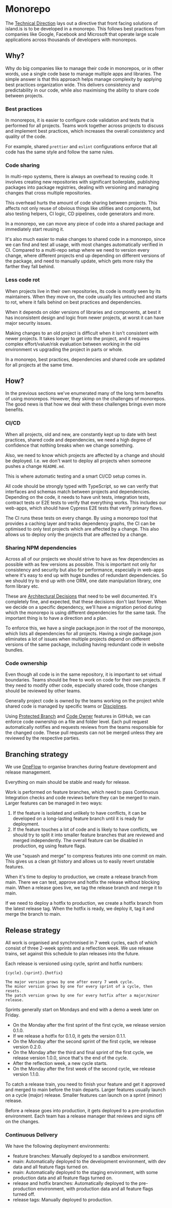 # Monorepo

The [Technical Direction](technical-direction.md) lays out a directive that front facing solutions of island.is is to be developed in a monorepo. This follows best practices from companies like Google, Facebook and Microsoft that operate large scale applications across thousands of developers with monorepos.

## Why?

Why do big companies like to manage their code in monorepos, or in other words, use a single code base to manage multiple apps and libraries. The simple answer is that this approach helps manage complexity by applying best practices organization wide. This delivers consistency and predictability in our code, while also maximising the ability to share code between projects.

### Best practices

In monorepos, it is easier to configure code validation and tests that is performed for all projects. Teams work together across projects to discuss and implement best practices, which increases the overall consistency and quality of the code.

For example, shared `prettier` and `eslint` configurations enforce that all code has the same style and follow the same rules.

### Code sharing

In multi-repo systems, there is always an overhead to reusing code. It involves creating new repositories with significant boilerplate, publishing packages into package registries, dealing with versioning and managing changes that cross multiple repositories.

This overhead hurts the amount of code sharing between projects. This affects not only reuse of obvious things like utilities and components, but also testing helpers, CI logic, CD pipelines, code generators and more.

In a monorepo, we can move any piece of code into a shared package and immediately start reusing it.

It's also much easier to make changes to shared code in a monorepo, since we can find and test all usage, with most changes automatically verified in CI. Compared to a multi-repo setup where we need to version every change, where different projects end up depending on different versions of the package, and need to manually update, which gets more risky the farther they fall behind.

### Less code rot

When projects live in their own repositories, its code is mostly seen by its maintainers. When they move on, the code usually lies untouched and starts to rot, where it falls behind on best practices and dependencies.

When it depends on older versions of libraries and components, at best it has inconsistent design and logic from newer projects, at worst it can have major security issues.

Making changes to an old project is difficult when it isn't consistent with newer projects. It takes longer to get into the project, and it requires complex effort/value/risk evaluation between working in the old environment vs upgrading the project in parts or whole.

In a monorepo, best practices, dependencies and shared code are updated for all projects at the same time.

## How?

In the previous sections we've enumerated many of the long term benefits of using monorepos. However, they skimp on the challenges of monorepos. The good news is that how we deal with these challenges brings even more benefits.

### CI/CD

When all projects, old and new, are constantly kept up to date with best practices, shared code and dependencies, we need a high degree of confidence that nothing breaks when we change something.

Also, we need to know which projects are affected by a change and should be deployed. I.e. we don't want to deploy all projects when someone pushes a change `README.md`.

This is where automatic testing and a smart CI/CD setup comes in.

All code should be strongly typed with TypeScript, so we can verify that interfaces and schemas match between projects and dependencies. Depending on the code, it needs to have unit tests, integration tests, contract tests or E2E tests to verify that everything works. This includes our web-apps, which should have Cypress E2E tests that verify primary flows.

The CI runs these tests on every change. By using a monorepo tool that provides a caching layer and tracks dependency graphs, the CI can be optimised to only test projects which are affected by a change. This also allows us to deploy only the projects that are affected by a change.

### Sharing NPM dependencies

Across all of our projects we should strive to have as few dependencies as possible with as few versions as possible. This is important not only for consistency and security but also for performance, especially in web-apps where it's easy to end up with huge bundles of redundant dependencies. So we should try to end up with one ORM, one date manipulation library, one form library etc.

These are [Architectural Decisions](adr/README.md) that need to be well documented. It's completely fine, and expected, that these decisions don't last forever. When we decide on a specific dependency, we'll have a migration period during which the monorepo is using different dependencies for the same task. The important thing is to have a direction and a plan.

To enforce this, we have a single package.json in the root of the monorepo, which lists all dependencies for all projects. Having a single package.json eliminates a lot of issues when multiple projects depend on different versions of the same package, including having redundant code in website bundles.

### Code ownership

Even though all code is in the same repository, it is important to set virtual boundaries. Teams should be free to work on code for their own projects. If they need to modify other code, especially shared code, those changes should be reviewed by other teams.

Generally project code is owned by the teams working on the project while shared code is managed by specific teams or [Disciplines](teamwork.md#disciplines).

Using [Protected Branch](https://help.github.com/en/github/administering-a-repository/about-protected-branches) and [Code Owner](https://help.github.com/en/github/creating-cloning-and-archiving-repositories/about-code-owners) features in GitHub, we can enforce code ownership on a file and folder level. Each pull request automatically notifies and requests reviews from the teams responsible for the changed code. These pull requests can not be merged unless they are reviewed by the respective parties.

## Branching strategy

We use [OneFlow](https://www.endoflineblog.com/oneflow-a-git-branching-model-and-workflow) to organise branches during feature development and release management.

Everything on main should be stable and ready for release.

Work is performed on feature branches, which need to pass Continuous Integration checks and code reviews before they can be merged to main. Larger features can be managed in two ways:

1. If the feature is isolated and unlikely to have conflicts, it can be developed on a long-lasting feature branch until it is ready for deployment.
2. If the feature touches a lot of code and is likely to have conflicts, we should try to split it into smaller feature branches that are reviewed and merged independently. The overall feature can be disabled in production, eg using feature flags.

We use "squash and merge" to compress features into one commit on main. This gives us a clean git history and allows us to easily revert unstable features.

When it's time to deploy to production, we create a release branch from main. There we can test, approve and hotfix the release without blocking main. When a release goes live, we tag the release branch and merge it to main.

If we need to deploy a hotfix to production, we create a hotfix branch from the latest release tag. When the hotfix is ready, we deploy it, tag it and merge the branch to main.

## Release strategy

All work is organised and synchronised in 7 week cycles, each of which consist of three 2-week sprints and a reflection week. We use release trains, set against this schedule to plan releases into the future.

Each release is versioned using cycle, sprint and hotfix numbers:

```
{cycle}.{sprint}.{hotfix}

The major version grows by one after every 7 week cycle.
The minor version grows by one for every sprint of a cycle, then resets.
The patch version grows by one for every hotfix after a major/minor release.
```

Sprints generally start on Mondays and end with a demo a week later on Friday.

- On the Monday after the first sprint of the first cycle, we release version 0.1.0.
- If we release a hotfix for 0.1.0, it gets the version 0.1.1.
- On the Monday after the second sprint of the first cycle, we release version 0.2.0.
- On the Monday after the third and final sprint of the first cycle, we release version 1.0.0, since that's the end of the cycle.
- After the reflection week, a new cycle starts.
- On the Monday after the first week of the second cycle, we release version 1.1.0.

To catch a release train, you need to finish your feature and get it approved and merged to main before the train departs. Larger features usually launch on a cycle (major) release. Smaller features can launch on a sprint (minor) release.

Before a release goes into production, it gets deployed to a pre-production environment. Each team has a release manager that reviews and signs off on the changes.

### Continuous Delivery

We have the following deployment environments:

- feature branches: Manually deployed to a sandbox environment.
- main: Automatically deployed to the development environment, with dev data and all feature flags turned on.
- main: Automatically deployed to the staging environment, with some production data and all feature flags turned on.
- release and hotfix branches: Automatically deployed to the pre-production environment, with production data and all feature flags turned off.
- release tags: Manually deployed to production.
